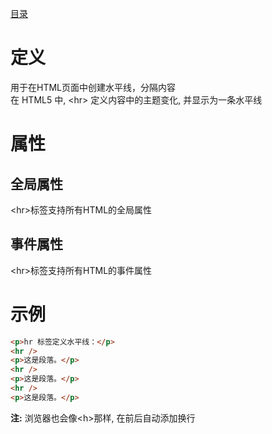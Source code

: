 [目录](../目录.md)

# 定义
用于在HTML页面中创建水平线，分隔内容\
在 HTML5 中, \<hr\> 定义内容中的主题变化, 并显示为一条水平线

# 属性
## 全局属性
\<hr\>标签支持所有HTML的全局属性

## 事件属性
\<hr\>标签支持所有HTML的事件属性


# 示例
```html
<p>hr 标签定义水平线：</p>
<hr />
<p>这是段落。</p>
<hr />
<p>这是段落。</p>
<hr />
<p>这是段落。</p>
```
**注:**
浏览器也会像\<h\>那样, 在前后自动添加换行




